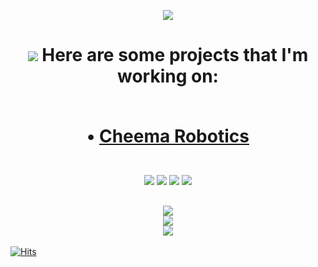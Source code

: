 <p align="center"><img src="https://i.imgur.com/emQmqoi.png" /></p>


<h1 align="center"> 
 <img src="https://img.icons8.com/ios-filled/22/4a90e2/robot.png"/> Here are some projects that I'm working on:
  
  <br> • <a href="https://cheemarobotics.com">Cheema Robotics</a> <br>
</h1>



<p align="center"> 
  <br> 
  <img src="https://img.icons8.com/color/35/4a90e2/python--v2.png"/>
  <img src="https://img.icons8.com/color/35/000000/html-5--v1.png"/>
  <img src="https://img.icons8.com/color/35/000000/css3.png"/>
  <img src="https://img.icons8.com/ios-filled/35/4a90e2/selenium-test-automation.png"/>
  <br>
  
</p> 
<h2 align="center">
        <img  src = "https://github-readme-stats.vercel.app/api?username=CheemaOTB&show_icons=true&theme=tokyonight&count_private=true&hide=issues"> 
        <br><img  src="https://github-readme-streak-stats.herokuapp.com/?user=CheemaOTB&show_icons=true&locale=en&layout=compact&theme=tokyonight&line_height=0"><br>
        <img src = "https://github-readme-stats.vercel.app/api/top-langs/?username=CheemaOTB&layout=compact&theme=tokyonight">
</h2>

<!-- 
![CheemaOTB's github stats](https://github-readme-stats.vercel.app/api?username=CheemaOTB&show_icons=true&theme=react&count_private=true&hide=issues)
![Top Langs](https://github-readme-stats.vercel.app/api/top-langs/?username=CheemaOTB&layout=compact&theme=react) -->

[![Hits](https://hits.seeyoufarm.com/api/count/incr/badge.svg?url=https%3A%2F%2Fgithub.com%2FCheemaOTB&count_bg=%230E8BF7&title_bg=%23555555&icon=&icon_color=%230E8BF7&title=hits&edge_flat=false)](https://hits.seeyoufarm.com)
